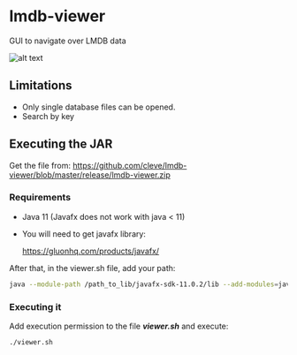 # lmdb-viewer
GUI to navigate over LMDB data

![alt text](https://github.com/cleve/lmdb-viewer/master/media/lmdb.png "Main window")

## Limitations

* Only single database files can be opened.
* Search by key

## Executing the JAR 

Get the file from: https://github.com/cleve/lmdb-viewer/blob/master/release/lmdb-viewer.zip

### Requirements

+ Java 11 (Javafx does not work with java < 11)

+ You will need to get javafx library:

    https://gluonhq.com/products/javafx/

After that, in the viewer.sh file, add your path:

```sh
java --module-path /path_to_lib/javafx-sdk-11.0.2/lib --add-modules=javafx.controls,javafx.fxml -jar lmdb-viewer.jar
```

### Executing it

Add execution permission to the file ***viewer.sh*** and execute:

```sh
./viewer.sh
```